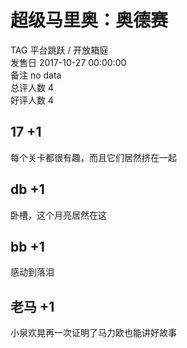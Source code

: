 



# 超级马里奥：奥德赛
  
TAG 平台跳跃 / 开放箱庭  
发售日 2017-10-27 00:00:00  
备注 no data  
总评人数 4  
好评人数 4
## 17 +1


每个关卡都很有趣，而且它们居然挤在一起
## db +1 


 卧槽，这个月亮居然在这 
## bb +1


感动到落泪
## 老马 +1


小泉欢晃再一次证明了马力欧也能讲好故事